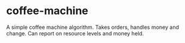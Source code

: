 # coffee-machine
A simple coffee machine algorithm. Takes orders, handles money and change. Can report on resource levels and money held.
